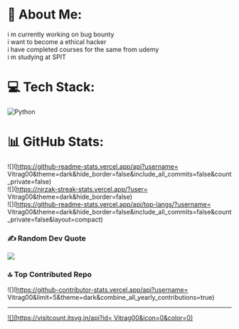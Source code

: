 # 💫 About Me:
i m currently working on bug bounty<br> i want to become a ethical hacker <br>i have completed courses for the same from udemy <br>i m studying at SPIT <br>


# 💻 Tech Stack:
![Python](https://img.shields.io/badge/python-3670A0?style=for-the-badge&logo=python&logoColor=ffdd54)
# 📊 GitHub Stats:
![](https://github-readme-stats.vercel.app/api?username= Vitrag00&theme=dark&hide_border=false&include_all_commits=false&count_private=false)<br/>
![](https://nirzak-streak-stats.vercel.app/?user= Vitrag00&theme=dark&hide_border=false)<br/>
![](https://github-readme-stats.vercel.app/api/top-langs/?username= Vitrag00&theme=dark&hide_border=false&include_all_commits=false&count_private=false&layout=compact)

### ✍️ Random Dev Quote
![](https://quotes-github-readme.vercel.app/api?type=horizontal&theme=radical)

### 🔝 Top Contributed Repo
![](https://github-contributor-stats.vercel.app/api?username= Vitrag00&limit=5&theme=dark&combine_all_yearly_contributions=true)

---
[![](https://visitcount.itsvg.in/api?id= Vitrag00&icon=0&color=0)](https://visitcount.itsvg.in)

<!-- Proudly created with GPRM ( https://gprm.itsvg.in ) -->
